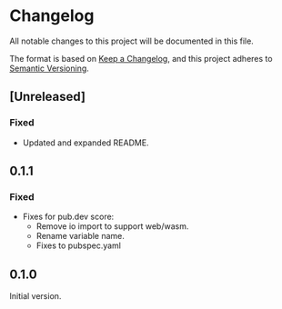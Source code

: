 # Changelog

All notable changes to this project will be documented in this file.

The format is based on [Keep a Changelog](https://keepachangelog.com/en/1.1.0/),
and this project adheres to [Semantic Versioning](https://semver.org/spec/v2.0.0.html).

## [Unreleased]

### Fixed

 - Updated and expanded README.

## 0.1.1

### Fixed

 - Fixes for pub.dev score:
   - Remove io import to support web/wasm.
   - Rename variable name.
   - Fixes to pubspec.yaml

## 0.1.0

Initial version.